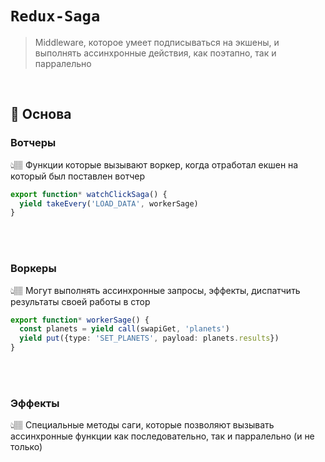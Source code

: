 # `Redux-Saga`
> Middleware, которое умеет подписываться на экшены, и выполнять ассинхронные действия, как поэтапно, так и парралельно

<br>

## 🚩 Основа

### Вотчеры 
👆🏽 Функции которые вызывают воркер, когда отработал екшен на который был поставлен вотчер

```typescript
export function* watchClickSaga() {
  yield takeEvery('LOAD_DATA', workerSage)
}
```

<br>
<br>

### Воркеры   
👆🏽 Могут выполнять ассинхронные запросы, эффекты, диспатчить результаты своей работы в стор

```typescript
export function* workerSage() {
  const planets = yield call(swapiGet, 'planets')
  yield put({type: 'SET_PLANETS', payload: planets.results})
}
```

<br>
<br>

### Эффекты
👆🏽 Специальные методы саги, которые позволяют вызывать ассинхронные функции как последовательно, так и парралельно (и не только)

<br>
<br>
